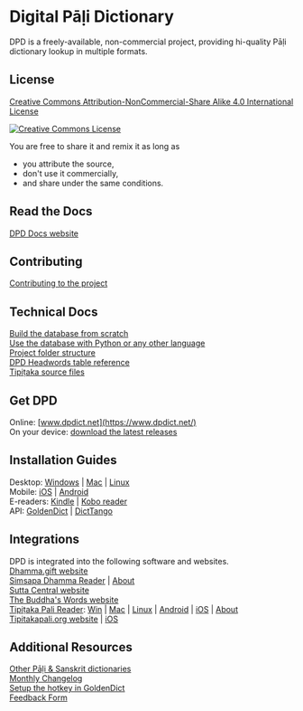 # Digital Pāḷi Dictionary

DPD is a freely-available, non-commercial project, providing hi-quality Pāḷi dictionary lookup in multiple formats.

## License
[Creative Commons Attribution-NonCommercial-Share Alike 4.0 International License](http://creativecommons.org/licenses/by-nc-sa/4.0/)

<a rel="license" href="http://creativecommons.org/licenses/by-nc-sa/4.0/"><img alt="Creative Commons License" style="border-width:0" src="https://i.creativecommons.org/l/by-nc-sa/4.0/88x31.png" /></a><br />

You are free to share it and remix it as long as 
- you attribute the source, 
- don't use it commercially, 
- and share under the same conditions.

## Read the Docs
[DPD Docs website](https://digitalpalidictionary.github.io/titlepage.html)

## Contributing
[Contributing to the project](docs/contributing.md)

## Technical Docs

[Build the database from scratch](docs/build_db.md)  
[Use the database with Python or any other language](docs/use_db.md)  
[Project folder structure](docs/project_folder_structure.md)  
[DPD Headwords table reference](docs/dpd_headwords_table.md)  
[Tipiṭaka source files](docs/tipitaka_source_files.md)  

## Get DPD
Online: [www.dpdict.net](https://www.dpdict.net/)  
On your device: [download the latest releases](https://github.com/digitalpalidictionary/dpd-db/releases)

## Installation Guides
Desktop: [Windows](https://docs.dpdict.net/install_win.html) | [Mac](https://docs.dpdict.net/install_mac.html) | [Linux](https://docs.dpdict.net/install_linux.html)  
Mobile: [iOS](https://docs.dpdict.net/install_ios.html) | [Android](https://docs.dpdict.net/install_android_dicttango.html)  
E-readers: [Kindle](https://digitalpalidictionary.github.io/kindle.html) | [Kobo reader](https://digitalpalidictionary.github.io/kobo.html)  
API: [GoldenDict](https://digitalpalidictionary.github.io/dpdict_api_gd.html) |
[DictTango](https://digitalpalidictionary.github.io/dpdict_api_dt.html)

## Integrations
DPD is integrated into the following software and websites.  
[Dhamma.gift website](https://find.dhamma.gift/)  
[Simsapa Dhamma Reader](https://simsapa.github.io/) | [About](https://digitalpalidictionary.github.io/simsampa.html)  
[Sutta Central website](https://suttacentral.net/)  
[The Buddha's Words website](https://thebuddhaswords.net/mn/mn1.html#content)  
[Tipiṭaka Pali Reader](https://americanmonk.org/tipitaka-pali-reader/): [Win](https://apps.microsoft.com/store/detail/tipitaka-pali-reader/9MTH9TD82TGR?hl=en-ms&gl=ms) | [Mac](https://apps.apple.com/us/app/tipitaka-pali-reader/id1541426949) | [Linux](https://github.com/bksubhuti/tipitaka-pali-reader/releases/) | [Android](https://play.google.com/store/apps/details?id=com.paauk.tipitakapalireader) | [iOS](https://apps.apple.com/us/app/tipitaka-pali-reader/id1541426949) | [About](https://digitalpalidictionary.github.io/tpr.html)  
[Tipitakapali.org website](https://tipitakapali.org/) | [iOS](https://apps.apple.com/vn/app/tipitakacst/id6743404213)  

## Additional Resources
[Other Pāḷi & Sanskrit dictionaries](https://github.com/digitalpalidictionary/dpd-db/tree/main/exporter/other_dictionaries)  
[Monthly Changelog](https://digitalpalidictionary.github.io/changelog.html)  
[Setup the hotkey in GoldenDict](https://digitalpalidictionary.github.io/setup_hotkey.html)  
[Feedback Form](https://docs.google.com/forms/d/e/1FAIpQLSf9boBe7k5tCwq7LdWgBHHGIPVc4ROO5yjVDo1X5LDAxkmGWQ/viewform)